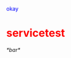 <style type="text/css">
  h1 {color:red;}

p {color:blue;}
</style>
okay

# servicetest
<i class="foo">
*bar*
</i>
